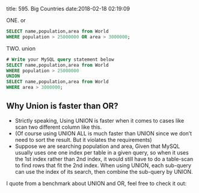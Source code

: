 title: 595. Big Countries
date:2018-02-18 02:19:09

ONE. or
```sql
SELECT name,population,area from World
WHERE population > 25000000 OR area > 3000000;
```

TWO. union
```sql
# Write your MySQL query statement below
SELECT name,population,area from World
WHERE population > 25000000 
UNION
SELECT name,population,area from World
WHERE area > 3000000;
```

## Why Union is faster than OR?
- Strictly speaking, Using UNION is faster when it comes to cases like scan two different column like this.
- (Of course using UNION ALL is much faster than UNION since we don’t need to sort the result. But it violates the requirements)
- Suppose we are searching population and area, Given that MySQL usually uses one one index per table in a given query, so when it uses the 1st index rather than 2nd index, it would still have to do a table-scan to find rows that fit the 2nd index.
When using UNION, each sub-query can use the index of its search, then combine the sub-query by UNION.

I quote from a benchmark about UNION and OR, feel free to check it out: